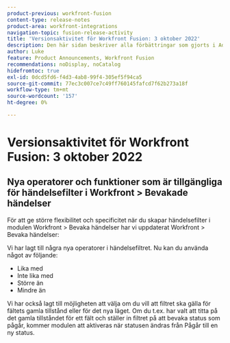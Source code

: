 ```yaml
---
product-previous: workfront-fusion
content-type: release-notes
product-area: workfront-integrations
navigation-topic: fusion-release-activity
title: 'Versionsaktivitet för Workfront Fusion: 3 oktober 2022'
description: Den här sidan beskriver alla förbättringar som gjorts i Adobe Workfront Fusion den 3 oktober 2022.
author: Luke
feature: Product Announcements, Workfront Fusion
recommendations: noDisplay, noCatalog
hidefromtoc: true
exl-id: 0dcd5fd6-f4d3-4ab8-99f4-305ef5f94ca5
source-git-commit: 77ec3c007ce7c49ff760145fafcd7f62b273a18f
workflow-type: tm+mt
source-wordcount: '157'
ht-degree: 0%

---
```


# Versionsaktivitet för Workfront Fusion: 3 oktober 2022

## Nya operatorer och funktioner som är tillgängliga för händelsefilter i Workfront > Bevakade händelser

För att ge större flexibilitet och specificitet när du skapar händelsefilter i modulen Workfront > Bevaka händelser har vi uppdaterat Workfront > Bevaka händelser:

Vi har lagt till några nya operatorer i händelsefiltret. Nu kan du använda något av följande:

* Lika med
* Inte lika med
* Större än
* Mindre än

Vi har också lagt till möjligheten att välja om du vill att filtret ska gälla för fältets gamla tillstånd eller för det nya läget. Om du t.ex. har valt att titta på det gamla tillståndet för ett fält och ställer in filtret på att bevaka status som pågår, kommer modulen att aktiveras när statusen ändras från Pågår till en ny status.
